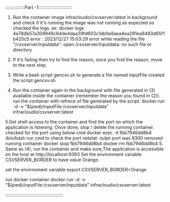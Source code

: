 :::::::::::::::Part -1::::::::::::::::::::::::::

1. Run the container image infracloudio/csvserver:latest in background and check if it's running
    the image was not running as expected so checked the logs.
      ex: docker logs 4e784b57a309949c64de4daa39fd603c1db0e8aea4ea291ea8493d65f1b425c5
      error : 2023/12/27 15:03:29 error while reading the file "/csvserver/inputdata": open /csvserver/inputdata: no such file or directory
2. If it's failing then try to find the reason, once you find the reason, move to the next step

3. Write a bash script gencsv.sh to generate a file named inputFile
     created the script gencsv.sh 

4. Run the container again in the background with file generated in (3) available inside the container (remember the reason you found in (2)).
     run the container with refrece of file generated by the script.
       docker run -d -v "$(pwd)/inputFile:/csvserver/inputdata" infracloudio/csvserver:latest

5.Get shell access to the container and find the port on which the application is listening. Once done, stop / delete the running container.
     checked for the port using below cmd
       docker exec -it fbb7946dd8b4 /bin/bash
     run cmd to check the port 
       netstat -tulpn 
     port was 9300
     removed running container
       docker stop fbb7946dd8b4
       docker rm fbb7946dd8b4
5. Same as (4), run the container and make sure,The application is accessible on the host at http://localhost:9393 Set the environment variable CSVSERVER_BORDER to have value Orange.

   set the envirnoment variable
      export CSVSERVER_BORDER=Orange
   
   run docker container
      docker run -d -v "$(pwd)/inputFile:/csvserver/inputdata" infracloudio/csvserver:latest

:::::::::::::::::::::::::::::::::::::::::::::
